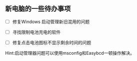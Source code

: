 ## 新电脑的一些待办事项

- [ ] 修复Windows 启动管理新旧混用的问题

- [ ] 寻找限制电池充电的软件

- [ ] 修复点击电池图标不显示剩余时间的问题

Hint:启动管理器问题可以使用msconfig和Easybcd一顿操作解决。
